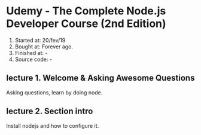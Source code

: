 # Udemy - The Complete Node.js Developer Course (2nd Edition)

1. Started at: 20/fev/19
2. Bought at: Forever ago.
3. Finished at: -
4. Source code: -

## lecture 1. Welcome & Asking Awesome Questions

Asking questions, learn by doing node.

## lecture 2. Section intro

Install nodejs and how to configure it.

